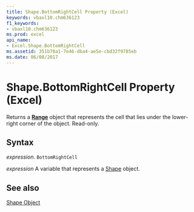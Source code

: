 ```yaml
---
title: Shape.BottomRightCell Property (Excel)
keywords: vbaxl10.chm636123
f1_keywords:
- vbaxl10.chm636123
ms.prod: excel
api_name:
- Excel.Shape.BottomRightCell
ms.assetid: 351b78a1-7e46-dba4-ae5e-cbd32f9785eb
ms.date: 06/08/2017
---
```



# Shape.BottomRightCell Property (Excel)

Returns a  **[Range](Excel.Range(object).md)** object that represents the cell that lies under the lower-right corner of the object. Read-only.


## Syntax

 _expression_. `BottomRightCell`

 _expression_ A variable that represents a [Shape](./Excel.Shape.md) object.


## See also


[Shape Object](Excel.Shape.md)


